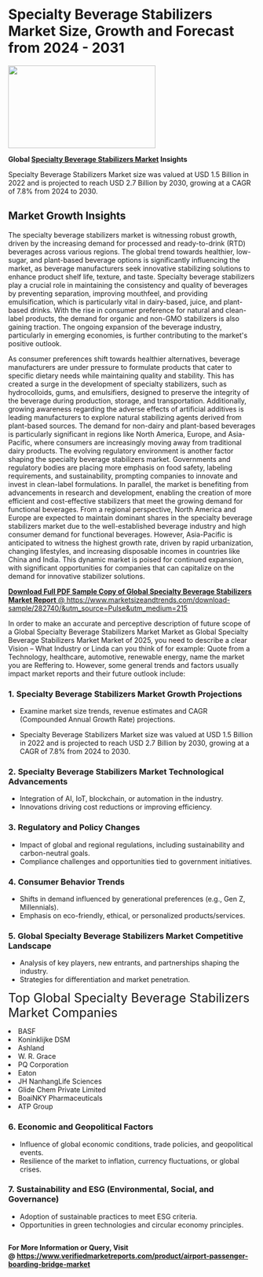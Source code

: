 <H1>Specialty Beverage Stabilizers Market Size, Growth and Forecast from 2024 - 2031</H1><img class="aligncenter size-medium wp-image-584254" src="https://thirdeyenews.in/wp-content/uploads/2024/09/Global-Market-Research-300x168.jpeg" alt="" width="300" height="168" /><p><strong>Global&nbsp;<a href="https://www.marketsizeandtrends.com/download-sample/282740/&amp;utm_source=Pulse&amp;utm_medium=215">Specialty Beverage Stabilizers Market</a> Insights</strong></p><p>Specialty Beverage Stabilizers Market size was valued at USD 1.5 Billion in 2022 and is projected to reach USD 2.7 Billion by 2030, growing at a CAGR of 7.8% from 2024 to 2030.</p><p><h2>Market Growth Insights</h2> <p>The specialty beverage stabilizers market is witnessing robust growth, driven by the increasing demand for processed and ready-to-drink (RTD) beverages across various regions. The global trend towards healthier, low-sugar, and plant-based beverage options is significantly influencing the market, as beverage manufacturers seek innovative stabilizing solutions to enhance product shelf life, texture, and taste. Specialty beverage stabilizers play a crucial role in maintaining the consistency and quality of beverages by preventing separation, improving mouthfeel, and providing emulsification, which is particularly vital in dairy-based, juice, and plant-based drinks. With the rise in consumer preference for natural and clean-label products, the demand for organic and non-GMO stabilizers is also gaining traction. The ongoing expansion of the beverage industry, particularly in emerging economies, is further contributing to the market's positive outlook.</p> <p><a href="#"></a></p> <p>As consumer preferences shift towards healthier alternatives, beverage manufacturers are under pressure to formulate products that cater to specific dietary needs while maintaining quality and stability. This has created a surge in the development of specialty stabilizers, such as hydrocolloids, gums, and emulsifiers, designed to preserve the integrity of the beverage during production, storage, and transportation. Additionally, growing awareness regarding the adverse effects of artificial additives is leading manufacturers to explore natural stabilizing agents derived from plant-based sources. The demand for non-dairy and plant-based beverages is particularly significant in regions like North America, Europe, and Asia-Pacific, where consumers are increasingly moving away from traditional dairy products. The evolving regulatory environment is another factor shaping the specialty beverage stabilizers market. Governments and regulatory bodies are placing more emphasis on food safety, labeling requirements, and sustainability, prompting companies to innovate and invest in clean-label formulations. In parallel, the market is benefiting from advancements in research and development, enabling the creation of more efficient and cost-effective stabilizers that meet the growing demand for functional beverages. From a regional perspective, North America and Europe are expected to maintain dominant shares in the specialty beverage stabilizers market due to the well-established beverage industry and high consumer demand for functional beverages. However, Asia-Pacific is anticipated to witness the highest growth rate, driven by rapid urbanization, changing lifestyles, and increasing disposable incomes in countries like China and India. This dynamic market is poised for continued expansion, with significant opportunities for companies that can capitalize on the demand for innovative stabilizer solutions.</p> <p><a href="#"></p><p><span class=""><strong>Download Full PDF Sample Copy of Global Specialty Beverage Stabilizers Market Report</strong> @ <a href="https://www.marketsizeandtrends.com/download-sample/282740/&amp;utm_source=Pulse&amp;utm_medium=215" target="_blank">https://www.marketsizeandtrends.com/download-sample/282740/&amp;utm_source=Pulse&amp;utm_medium=215</a></span></p><p>In order to make an accurate and perceptive description of future scope of a Global&nbsp;Specialty Beverage Stabilizers Market Market as Global&nbsp;Specialty Beverage Stabilizers Market Market of 2025, you need to describe a clear Vision &ndash; What Industry or Linda can you think of for example: Quote from a Technology, healthcare, automotive, renewable energy, name the market you are Reffering to. However, some general trends and factors usually impact market reports and their future outlook include:</p><h3>1.&nbsp;<strong>Specialty Beverage Stabilizers Market Growth Projections</strong></h3><ul><li>Examine market size trends, revenue estimates and CAGR (Compounded Annual Growth Rate) projections.</li><li><p>Specialty Beverage Stabilizers Market size was valued at USD 1.5 Billion in 2022 and is projected to reach USD 2.7 Billion by 2030, growing at a CAGR of 7.8% from 2024 to 2030.</p></li></ul><h3>2.&nbsp;<strong>Specialty Beverage Stabilizers Market Technological Advancements</strong></h3><ul><li>Integration of AI, IoT, blockchain, or automation in the industry.</li><li>Innovations driving cost reductions or improving efficiency.</li></ul><h3>3.&nbsp;<strong>Regulatory and Policy Changes</strong></h3><ul><li>Impact of global and regional regulations, including sustainability and carbon-neutral goals.</li><li>Compliance challenges and opportunities tied to government initiatives.</li></ul><h3>4.&nbsp;<strong>Consumer Behavior Trends</strong></h3><ul><li>Shifts in demand influenced by generational preferences (e.g., Gen Z, Millennials).</li><li>Emphasis on eco-friendly, ethical, or personalized products/services.</li></ul><h3>5.&nbsp;<strong>Global Specialty Beverage Stabilizers Market Competitive Landscape</strong></h3><ul><li>Analysis of key players, new entrants, and partnerships shaping the industry.</li><li>Strategies for differentiation and market penetration.</li></ul><p data-pm-slice="1 1 []"><span style="color: inherit; font-family: inherit; font-size: 25px;">Top Global Specialty Beverage Stabilizers Market Companies</span></p><div class="" data-test-id=""><p><li>BASF</li><li> Koninklijke DSM</li><li> Ashland</li><li> W. R. Grace</li><li> PQ Corporation</li><li> Eaton</li><li> JH NanhangLife Sciences</li><li> Glide Chem Private Limited</li><li> BoaiNKY Pharmaceuticals</li><li> ATP Group</li></p></div><h3>6.&nbsp;<strong>Economic and Geopolitical Factors</strong></h3><ul><li>Influence of global economic conditions, trade policies, and geopolitical events.</li><li>Resilience of the market to inflation, currency fluctuations, or global crises.</li></ul><h3>7.&nbsp;<strong>Sustainability and ESG (Environmental, Social, and Governance)</strong></h3><ul><li>Adoption of sustainable practices to meet ESG criteria.</li><li>Opportunities in green technologies and circular economy principles.</li></ul><h2><strong style="font-size: 14px;">For More Information or Query, Visit @&nbsp;</strong><a style="background-color: #ffffff; font-size: 14px;" href="https://www.marketsizeandtrends.com/report/specialty-beverage-stabilizers-market/" target="_blank">https://www.verifiedmarketreports.com/product/airport-passenger-boarding-bridge-market</a></h2>
